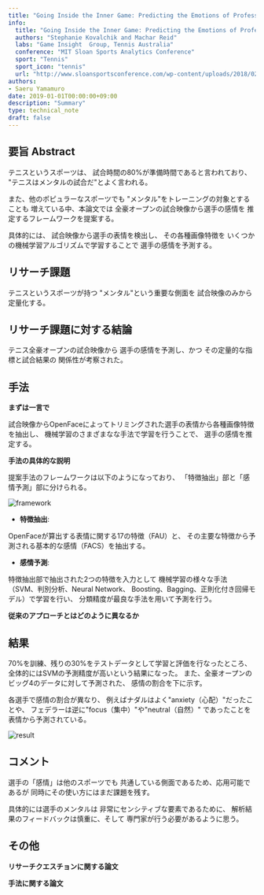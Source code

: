```yaml
---
title: "Going Inside the Inner Game: Predicting the Emotions of Professional Tennis Players from Match Broadcasts"
info:
  title: "Going Inside the Inner Game: Predicting the Emotions of Professional Tennis Players from Match Broadcasts"
  authors: "Stephanie Kovalchik and Machar Reid"
  labs: "Game Insight  Group, Tennis Australia"
  conference: "MIT Sloan Sports Analytics Conference"
  sport: "Tennis"
  sport_icon: "tennis"
  url: "http://www.sloansportsconference.com/wp-content/uploads/2018/02/2005.pdf"
authors:
- Saeru Yamamuro
date: 2019-01-01T00:00:00+09:00
description: "Summary"
type: technical_note
draft: false
---
```


## 要旨 Abstract

<!-- *論文のアブストラクトを日本語で軽く* -->

テニスというスポーツは、
試合時間の80%が準備時間であると言われており、
"テニスはメンタルの試合だ"とよく言われる。

また、他のポピュラーなスポーツでも
"メンタル"をトレーニングの対象とすることも
増えている中、本論文では
全豪オープンの試合映像から選手の感情を
推定するフレームワークを提案する。

具体的には、
試合映像から選手の表情を検出し、
その各種画像特徴を
いくつかの機械学習アルゴリズムで学習することで
選手の感情を予測する。

## リサーチ課題

テニスというスポーツが持つ
"メンタル"という重要な側面を
試合映像のみから定量化する。
## リサーチ課題に対する結論
テニス全豪オープンの試合映像から
選手の感情を予測し、かつ
その定量的な指標と試合結果の
関係性が考察された。

## 手法

**まずは一言で**

試合映像からOpenFaceによってトリミングされた選手の表情から各種画像特徴を抽出し、
機械学習のさまざまなな手法で学習を行うことで、
選手の感情を推定する。

**手法の具体的な説明**

提案手法のフレームワークは以下のようになっており、
「特徴抽出」部と「感情予測」部に分けられる。

![framework](https://user-images.githubusercontent.com/22371492/58749792-43a7b980-84c5-11e9-9561-a04a18013914.jpg)

- **特徴抽出**:  

OpenFaceが算出する表情に関する17の特徴（FAU）と、
その主要な特徴から予測される基本的な感情（FACS）を抽出する。

- **感情予測**: 

特徴抽出部で抽出された2つの特徴を入力として
機械学習の様々な手法（SVM、判別分析、Neural Network、
Boosting、Bagging、正則化付き回帰モデル）で学習を行い、
分類精度が最良な手法を用いて予測を行う。

**従来のアプローチとはどのように異なるか**

## 結果

70%を訓練、残りの30%をテストデータとして学習と評価を行なったところ、
全体的にはSVMの予測精度が高いという結果になった。
また、全豪オープンのビッグ4のデータに対して予測された、
感情の割合を下に示す。

各選手で感情の割合が異なり、
例えばナダルはよく"anxiety（心配）"だったことや、
フェデラーは逆に"focus（集中）"や"neutral（自然）"
であったことを表情から予測されている。

![result](https://user-images.githubusercontent.com/22371492/58749797-47d3d700-84c5-11e9-8955-55938dba5630.jpg)

## コメント

<!-- *問題点や議論できることがあれば* -->

選手の「感情」は他のスポーツでも
共通している側面であるため、応用可能であるが
同時にその使い方にはまだ課題を残す。

具体的には選手のメンタルは
非常にセンシティブな要素であるために、
解析結果のフィードバックは慎重に、そして
専門家が行う必要があるように思う。

## その他

**リサーチクエスチョンに関する論文**

**手法に関する論文**